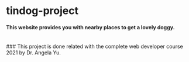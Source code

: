 # tindog-project
#### This website provides you with nearby places to get a lovely doggy.
<br>
### This project is done related with the complete web developer course 2021 by Dr. Angela Yu.
